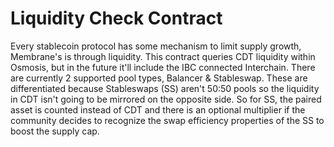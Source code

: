 # Liquidity Check Contract

Every stablecoin protocol has some mechanism to limit supply growth, Membrane's is through liquidity. This contract queries CDT liquidity within Osmosis, but in the future it'll include the IBC connected Interchain. There are currently 2 supported pool types, Balancer & Stableswap. These are differentiated because Stableswaps (SS) aren't 50:50 pools so the liquidity in CDT isn't going to be mirrored on the opposite side. So for SS, the paired asset is counted instead of CDT and there is an optional multiplier if the community decides to recognize the swap efficiency properties of the SS to boost the supply cap. 
